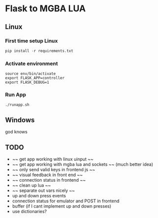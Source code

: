 # Flask to MGBA LUA

## Linux

### First time setup Linux

```python -m venv env
pip install -r requirements.txt
```

### Activate environment

```
source env/bin/activate
export FLASK_APP=controller
export FLASK_DEBUG=1
```

### Run App

`./runapp.sh`

## Windows

god knows


## TODO

* ~~ get app working with linux uinput ~~
* ~~ get app working with mgba lua and sockets ~~ (much better idea)
* ~~ only send valid keys in frontend js ~~
* ~~ visual feedback in front end ~~
* ~~ connection status in frontend ~~
* ~~ clean up lua ~~
* ~~ separate out vars nicely ~~
* up and down press events
* connection status for emulator and POST in frontend
* buffer (if I cant implement up and down presses)
* use dictionaries?